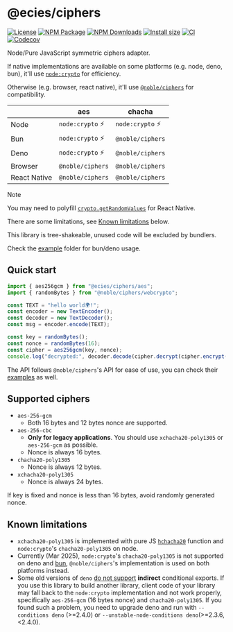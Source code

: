 # @ecies/ciphers

[![License](https://img.shields.io/github/license/ecies/js-ciphers.svg)](https://github.com/ecies/js-ciphers)
[![NPM Package](https://img.shields.io/npm/v/@ecies/ciphers.svg)](https://www.npmjs.com/package/@ecies/ciphers)
[![NPM Downloads](https://img.shields.io/npm/dm/@ecies/ciphers)](https://npm-stat.link/@ecies/ciphers)
[![Install size](https://packagephobia.com/badge?p=@ecies/ciphers)](https://packagephobia.com/result?p=@ecies/ciphers)
[![CI](https://img.shields.io/github/actions/workflow/status/ecies/js-ciphers/ci.yml)](https://github.com/ecies/js-ciphers/actions)
[![Codecov](https://img.shields.io/codecov/c/github/ecies/js-ciphers.svg)](https://codecov.io/gh/ecies/js-ciphers)

Node/Pure JavaScript symmetric ciphers adapter.

If native implementations are available on some platforms (e.g. node, deno, bun), it'll use [`node:crypto`](https://nodejs.org/api/crypto.html#cryptocreatecipherivalgorithm-key-iv-options) for efficiency.

Otherwise (e.g. browser, react native), it'll use [`@noble/ciphers`](https://github.com/paulmillr/noble-ciphers) for compatibility.

|              | aes              | chacha           |
| ------------ | ---------------- | ---------------- |
| Node         | `node:crypto` ⚡ | `node:crypto` ⚡ |
| Bun          | `node:crypto` ⚡ | `@noble/ciphers` |
| Deno         | `node:crypto` ⚡ | `@noble/ciphers` |
| Browser      | `@noble/ciphers` | `@noble/ciphers` |
| React Native | `@noble/ciphers` | `@noble/ciphers` |

> [!NOTE]
> You may need to polyfill [`crypto.getRandomValues`](https://github.com/LinusU/react-native-get-random-values) for React Native.
>
> There are some limitations, see [Known limitations](#known-limitations) below.
>
> This library is tree-shakeable, unused code will be excluded by bundlers.

Check the [example](./example/) folder for bun/deno usage.

## Quick start

```js
import { aes256gcm } from "@ecies/ciphers/aes";
import { randomBytes } from "@noble/ciphers/webcrypto";

const TEXT = "hello world🌍!";
const encoder = new TextEncoder();
const decoder = new TextDecoder();
const msg = encoder.encode(TEXT);

const key = randomBytes();
const nonce = randomBytes(16);
const cipher = aes256gcm(key, nonce);
console.log("decrypted:", decoder.decode(cipher.decrypt(cipher.encrypt(msg))));
```

The API follows `@noble/ciphers`'s API for ease of use, you can check their [examples](https://github.com/paulmillr/noble-ciphers#examples) as well.

## Supported ciphers

- `aes-256-gcm`
  - Both 16 bytes and 12 bytes nonce are supported.
- `aes-256-cbc`
  - **Only for legacy applications**. You should use `xchacha20-poly1305` or `aes-256-gcm` as possible.
  - Nonce is always 16 bytes.
- `chacha20-poly1305`
  - Nonce is always 12 bytes.
- `xchacha20-poly1305`
  - Nonce is always 24 bytes.

If key is fixed and nonce is less than 16 bytes, avoid randomly generated nonce.

## Known limitations

- `xchacha20-poly1305` is implemented with pure JS [`hchacha20`](https://datatracker.ietf.org/doc/html/draft-irtf-cfrg-xchacha#section-2.2) function and `node:crypto`'s `chacha20-poly1305` on node.
- Currently (Mar 2025), `node:crypto`'s `chacha20-poly1305` is not supported on deno and [bun](https://github.com/oven-sh/bun/issues/8072), `@noble/ciphers`'s implementation is used on both platforms instead.
- Some old versions of `deno` [do not support](https://github.com/denoland/deno/discussions/17964#discussioncomment-10917259) **indirect** conditional exports. If you use this library to build another library, client code of your library may fall back to the `node:crypto` implementation and not work properly, specifically `aes-256-gcm` (16 bytes nonce) and `chacha20-poly1305`. If you found such a problem, you need to upgrade deno and run with `--conditions deno` (>=2.4.0) or `--unstable-node-conditions deno`(>=2.3.6,<2.4.0).

